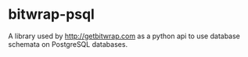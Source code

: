 # bitwrap-psql

A library used by http://getbitwrap.com as a python api to use database schemata on PostgreSQL databases.
